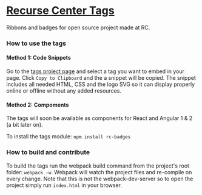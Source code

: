 # [Recurse Center Tags](http://swag.recurse.com)

Ribbons and badges for open source project made at RC.

### How to use the tags

#### Method 1: Code Snippets

Go to the [tags project page](http://swag.recurse.com) and select a tag you want to embed in your page. Click `Copy to Clipboard` and the a snippet will be copied. The snippet includes all needed HTML, CSS and the logo SVG so it can display properly online or offline without any added resources.

#### Method 2: Compoments

The tags will soon be available as components for React and Angular 1 & 2 (a bit later on).

To install the tags module:
`npm install rc-badges`


### How to build and contribute

To build the tags run the webpack build command from the project's root folder: `webpack -w`.
Webpack will watch the project files and re-compile on every change. Note that this is not the webpack-dev-server 
so to open the project simply run `index.html` in your browser.
